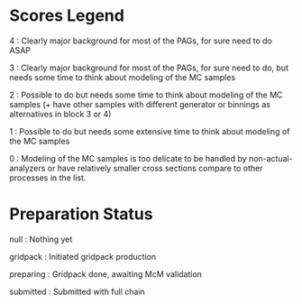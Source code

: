 # Scores Legend

4 : Clearly major background for most of the PAGs, for sure need to do ASAP

3 : Clearly major background for most of the PAGs, for sure need to do, but needs some time to think about modeling of the MC samples 

2 : Possible to do but needs some time to think about modeling of the MC samples (+ have other samples with different generator or binnings as alternatives in block 3 or 4) 

1 : Possible to do but needs some extensive time to think about modeling of the MC samples

0 : Modeling of the MC samples is too delicate to be handled by non-actual-analyzers or have relatively smaller cross sections compare to other processes in the list.

# Preparation Status

null : Nothing yet

gridpack : Initiated gridpack production

preparing : Gridpack done, awaiting McM validation

submitted : Submitted with full chain
